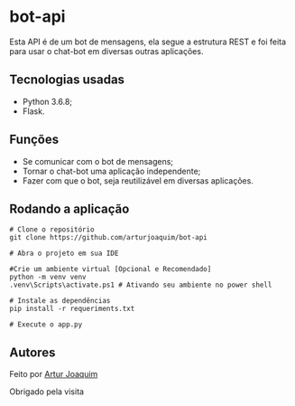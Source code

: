 # bot-api
Esta API é de um bot de mensagens, ela segue a estrutura REST e foi feita para usar o chat-bot em diversas outras aplicações.

## Tecnologias usadas
- Python 3.6.8;
- Flask.

## Funções
- Se comunicar com o bot de mensagens;
- Tornar o chat-bot uma aplicação independente;
- Fazer com que o bot, seja reutilizável em diversas aplicações.

## Rodando a aplicação
```
# Clone o repositório 
git clone https://github.com/arturjoaquim/bot-api

# Abra o projeto em sua IDE

#Crie um ambiente virtual [Opcional e Recomendado]
python -m venv venv
.venv\Scripts\activate.ps1 # Ativando seu ambiente no power shell

# Instale as dependências
pip install -r requeriments.txt

# Execute o app.py
```

## Autores
Feito por [Artur Joaquim](https://github.com/arturjoaquim)

Obrigado pela visita